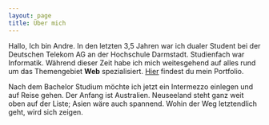 ```yaml
---
layout: page
title: Über mich
---
```


Hallo, Ich bin Andre. In den letzten 3,5 Jahren war ich dualer Student bei der Deutschen Telekom AG an der Hochschule Darmstadt. Studienfach war Informatik. Während dieser Zeit habe ich mich weitesgehend auf alles rund um das Themengebiet **Web** spezialisiert. [Hier](/portfolio) findest du mein Portfolio.

Nach dem Bachelor Studium möchte ich jetzt ein Intermezzo einlegen und auf Reise gehen. Der Anfang ist Australien. Neuseeland steht ganz weit oben auf der Liste; Asien wäre auch spannend. Wohin der Weg letztendlich geht, wird sich zeigen.